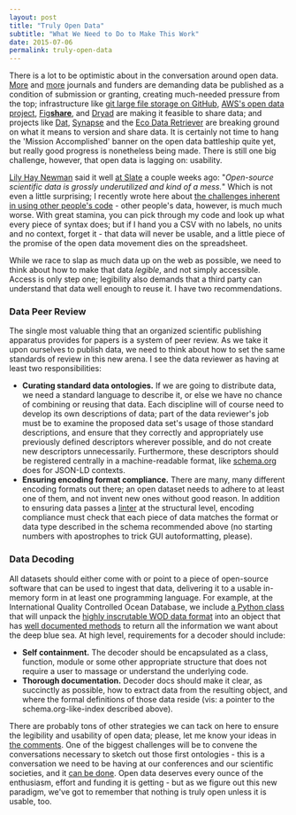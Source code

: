 ```yaml
---
layout: post
title: "Truly Open Data"
subtitle: "What We Need to Do to Make This Work"
date: 2015-07-06
permalink: truly-open-data
---
```


There is a lot to be optimistic about in the conversation around open data. [More][BMJ] and [more][natureGenetics] journals and funders are demanding data be published as a condition of submission or granting, creating much-needed pressure from the top; infrastructure like [git large file storage on GitHub][LFS], [AWS's open data project][AWS], [Fig**share**][figshare], and [Dryad][dryad] are making it feasible to share data; and projects like [Dat][dat], [Synapse][syn] and the [Eco Data Retriever][edr] are breaking ground on what it means to version and share data. It is certainly not time to hang the 'Mission Accomplished' banner on the open data battleship quite yet, but really good progress is nonetheless being made. There is still one big challenge, however, that open data is lagging on: usability.

[Lily Hay Newman][LHN] said it well [at Slate][LHNblog] a couple weeks ago: "*Open-source scientific data is grossly underutilized and kind of a mess.*" Which is not even a little surprising; I recently wrote here about [the challenges inherent in using other people's code][code] - other people's data, however, is much much worse. With great stamina, you can pick through my code and look up what every piece of syntax does; but if I hand you a CSV with no labels, no units and no context, forget it - that data will never be usable, and a little piece of the promise of the open data movement dies on the spreadsheet.

While we race to slap as much data up on the web as possible, we need to think about how to make that data *legible*, and not simply accessible. Access is only step one; legibility also demands that a third party can understand that data well enough to reuse it. I have two recommendations.

### Data Peer Review

The single most valuable thing that an organized scientific publishing apparatus provides for papers is a system of peer review. As we take it upon ourselves to publish data, we need to think about how to set the same standards of review in this new arena. I see the data reviewer as having at least two responsibilities:

 - **Curating standard data ontologies.** If we are going to distribute data, we need a standard language to describe it, or else we have no chance of combining or reusing that data. Each discipline will of course need to develop its own descriptions of data; part of the data reviewer's job must be to examine the proposed data set's usage of those standard descriptions, and ensure that they correctly and appropriately use previously defined descriptors wherever possible, and do not create new descriptors unnecessarily. Furthermore, these descriptors should be registered centrally in a machine-readable format, like [schema.org][schema] does for JSON-LD contexts.
 - **Ensuring encoding format compliance.** There are many, many different encoding formats out there; an open dataset needs to adhere to at least one of them, and not invent new ones without good reason. In addition to ensuring data passes a [linter][lint] at the structural level, encoding compliance must check that each piece of data matches the format or data type described in the schema recommended above (no starting numbers with apostrophes to trick GUI autoformatting, please).

### Data Decoding

All datasets should either come with or point to a piece of open-source software that can be used to ingest that data, delivering it to a usable in-memory form in at least one programming language. For example, at the International Quality Controlled Ocean Database, we include [a Python class][decode] that will unpack the [highly inscrutable WOD data format][WOD] into an object that has [well documented methods][decodeDocs] to return all the information we want about the deep blue sea. At high level, requirements for a decoder should include:

 - **Self containment.** The decoder should be encapsulated as a class, function, module or some other appropriate structure that does not require a user to massage or understand the underlying code.
 - **Thorough documentation.** Decoder docs should make it clear, as succinctly as possible, how to extract data from the resulting object, and where the formal definitions of those data reside (vis: a pointer to the schema.org-like-index described above).

There are probably tons of other strategies we can tack on here to ensure the legibility and usability of open data; please, let me know your ideas in [the comments][comments]. One of the biggest challenges will be to convene the conversations necessary to sketch out those first ontologies - this is a conversation we need to be having at our conferences and our scientific societies, and it [can be done][geo]. Open data deserves every ounce of the enthusiasm, effort and funding it is getting - but as we figure out this new paradigm, we've got to remember that nothing is truly open unless it is usable, too.




[BMJ]: http://www.bmj.com/content/350/bmj.h2373
[natureGenetics]: http://www.nature.com/ng/journal/v47/n7/full/ng.3351.html
[LFS]: https://github.com/blog/1986-announcing-git-large-file-storage-lfs
[AWS]: http://aws.amazon.com/government-education/open-data/
[figshare]: http://figshare.com/
[dryad]: http://www.datadryad.org/
[dat]: http://dat-data.com/
[syn]: http://sagebase.org/synapse/
[edr]: http://www.ecodataretriever.org/
[LHN]: https://twitter.com/lilyhnewman
[LHNblog]: http://www.slate.com/blogs/future_tense/2015/06/24/darpa_s_biology_is_technology_conference_discusses_problems_with_open_source.html
[code]: http://billmills.github.io/blog/ten-minute-plans/
[schema]: http://schema.org/
[lint]: http://csvlint.io/
[decode]: https://github.com/IQuOD/AutoQC/blob/master/dataio/wod.py
[WOD]: http://data.nodc.noaa.gov/woa/WOD/DOC/wodreadme.pdf
[decodeDocs]: https://github.com/IQuOD/AutoQC/blob/master/dataio/README.md
[comments]: https://github.com/BillMills/blog/issues/1
[geo]: http://geojson.org/